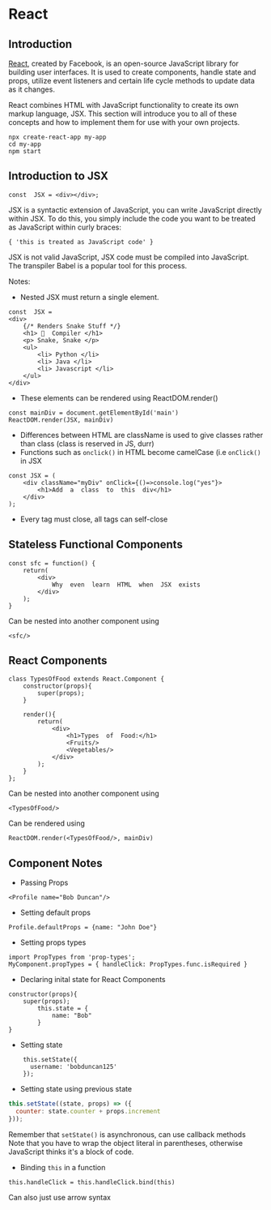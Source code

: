 # React
## Introduction
[React](https://reactjs.org/), created by Facebook, is an open-source JavaScript library for building user interfaces. It is used to create components, handle state and props, utilize event listeners and certain life cycle methods to update data as it changes.

React combines HTML with JavaScript functionality to create its own markup language, JSX. This section will introduce you to all of these concepts and how to implement them for use with your own projects.

```
npx create-react-app my-app
cd my-app
npm start
```

## Introduction to JSX 
	const  JSX = <div></div>;
JSX is a syntactic extension of JavaScript, you can write JavaScript directly within JSX. To do this, you simply include the code you want to be treated as JavaScript within curly braces: 

	{ 'this is treated as JavaScript code' }
	
  
JSX is not valid JavaScript, JSX code must be compiled into JavaScript. The transpiler Babel is a popular tool for this process.  

Notes:
* Nested JSX must return a single element.
```JSX
const  JSX =
<div>
	{/* Renders Snake Stuff */}
	<h1> 🐍  Compiler </h1>
	<p> Snake, Snake </p>
	<ul>
		<li> Python </li>
		<li> Java </li>
		<li> Javascript </li>
	</ul>
</div>
```

*  These elements can be rendered using ReactDOM.render()
```JSX
const mainDiv = document.getElementById('main')
ReactDOM.render(JSX, mainDiv)
```
* Differences between HTML are className is used to give classes rather than class (class is reserved in JS, durr)
* Functions such as ```onclick()``` in HTML become camelCase (i.e ```onClick()``` in JSX

```JSX
const JSX = (
	<div className="myDiv" onClick={()=>console.log("yes"}>
		<h1>Add  a  class  to  this  div</h1>
	</div>
);
```
* Every tag must close, all tags can self-close

## Stateless Functional Components

```JSX
const sfc = function() {
	return(
		<div>
			Why  even  learn  HTML  when  JSX  exists
		</div>
	);
}
```
Can be nested into another component using
```JSX
<sfc/>
```

## React Components
```JSX
class TypesOfFood extends React.Component {
	constructor(props){
		super(props);
	}

	render(){
		return(
			<div>
				<h1>Types  of  Food:</h1>
				<Fruits/>
				<Vegetables/>
			</div>
		);
	}
};
```

Can be nested into another component using
```JSX
<TypesOfFood/>
```
Can be rendered using
```JSX
ReactDOM.render(<TypesOfFood/>, mainDiv)
```

## Component Notes
* Passing Props
```JSX
<Profile name="Bob Duncan"/>
```
* Setting default props
```JSX
Profile.defaultProps = {name: "John Doe"}
```
* Setting props types
```JSX
import PropTypes from 'prop-types';
MyComponent.propTypes = { handleClick: PropTypes.func.isRequired }
```

* Declaring inital state for React Components
```JSX
constructor(props){
	super(props);
		this.state = {
			name: "Bob"
		}
}
```
* Setting state
```JSX
	this.setState({
	  username: 'bobduncan125'
	});
```
* Setting state using previous state
```jsx
this.setState((state, props) => ({
  counter: state.counter + props.increment
}));
```
Remember that `setState()` is asynchronous, can use callback methods
Note that you have to wrap the object literal in parentheses, otherwise JavaScript thinks it's a block of code.

* Binding `this` in a function
```JSX
this.handleClick = this.handleClick.bind(this)
```
Can also just use arrow syntax